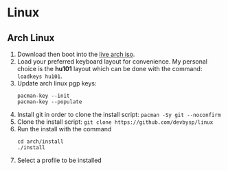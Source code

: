 # Linux

## Arch Linux

1. Download then boot into the [live arch iso](https://archlinux.org/download).
2. Load your preferred keyboard layout for convenience. My personal choice is the **hu101** layout which can be done with the command: `loadkeys hu101`.
3. Update arch linux pgp keys:
    ```shell
    pacman-key --init
    pacman-key --populate
    ```
4. Install git in order to clone the install script: `pacman -Sy git --noconfirm`
5. Clone the install script: `git clone https://github.com/devbysp/linux`
6. Run the install with the command 
    ```shell
    cd arch/install
    ./install
    ```
7. Select a profile to be installed
